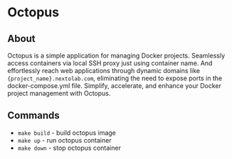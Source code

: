 # Octopus

## About

Octopus is a simple application for managing Docker projects.
Seamlessly access containers via local SSH proxy just using container name.
And effortlessly reach web applications through dynamic domains like `{project_name}.nextolab.com`,
eliminating the need to expose ports in the docker-compose.yml file.
Simplify, accelerate, and enhance your Docker project management with Octopus.

## Commands

 * `make build` - build octopus image
 * `make up` - run octopus container
 * `make down` - stop octopus container
